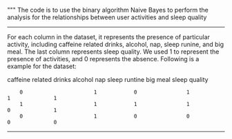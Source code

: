 """
The code is to use the binary algorithm Naive Bayes to perform the analysis for the relationships between user activities
and sleep quality

---------------------------------------------------------------------------------------------------------------------
For each column in the dataset, it represents the presence of particular activity, including caffeine related drinks, alcohol,
nap, sleep runine, and big meal. The last column represents sleep quality. We used 1 to represent the presence of activities,
and 0 represents the absence. Following is a example for the dataset:

caffeine related drinks     alcohol         nap         sleep runtine         big meal     sleep quality

        0                       1            0                1                   1              1
        1                       1            1                1                   0              1
        0                       1            0                0                   0              0
        
        
 
---------------------------------------------------------------------------------------------------------------------
